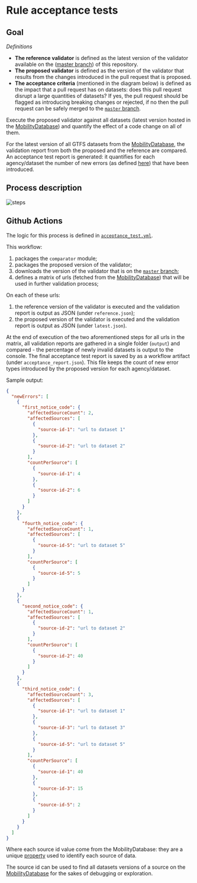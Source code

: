 # Rule acceptance tests 

## Goal

_Definitions_ 
- **The reference validator** is defined as the latest version of the validator available on the ([master branch](https://github.com/MobilityData/gtfs-validator/tree/master)) of this repository. 
- **The proposed validator** is defined as the version of the validator that results from the changes introduced in the pull request that is proposed.
- **The acceptance criteria** (mentioned in the diagram below) is defined as the impact that a pull request has on datasets: does this pull request disrupt a large quantities of datasets? If yes, the pull request should be flagged as introducing breaking changes or rejected, if no then the pull request can be safely merged to the [`master` branch](https://github.com/MobilityData/gtfs-validator/tree/master).       

Execute the proposed validator against all datasets (latest version hosted in the [MobilityDatabase](http://mobilitydatabase.org/wiki/Main_Page)) and quantify the effect of a code change on all of them.  

For the latest version of all GTFS datasets from the [MobilityDatabase](http://mobilitydatabase.org/wiki/Main_Page), the validation report from both the proposed and the reference are compared. An acceptance test report is generated: it quantifies for each agency/dataset the number of new errors (as defined [here](https://github.com/MobilityData/gtfs-validator/blob/master/RULES.md#definitions)) that have been introduced.
   
## Process description

![steps](https://user-images.githubusercontent.com/35747326/139877746-fd047437-38b3-44fa-aeb8-37d925c289e8.png)

## Github Actions

The logic for this process is defined in [`acceptance_test.yml`](../.github/workflows/acceptance_test.yml).

This workflow:
1. packages the `comparator` module;
1. packages the proposed version of the validator;
1. downloads the version of the validator that is on the [`master` branch](https://github.com/MobilityData/gtfs-validator/tree/master);
1. defines a matrix of urls (fetched from the [MobilityDatabase](http://mobilitydatabase.org/wiki/Main_Page)) that will be used in further validation process; 

On each of these urls:
1. the reference version of the validator is executed and the validation report is output as JSON (under `reference.json`);
1. the proposed version of the validator is executed and the validation report is output as JSON (under `latest.json`).

At the end of execution of the two aforementioned steps for all urls in the matrix, all validation reports are gathered in a single folder (`output`) and compared - the percentage of newly invalid datasets is output to the console.
The final acceptance test report is saved by as a workflow artifact (under `acceptance_report.json`). This file keeps the count of new error types introduced by the proposed version for each agency/dataset.

Sample output:
```json
{
  "newErrors": [
    {
      "first_notice_code": {
        "affectedSourceCount": 2,
        "affectedSources": [
          {
            "source-id-1": "url to dataset 1"
          },
          {
            "source-id-2": "url to dataset 2"
          }
        ],
        "countPerSource": [
          {
            "source-id-1": 4
          },
          {
            "source-id-2": 6
          }
        ]
      }
    },
    {
      "fourth_notice_code": {
        "affectedSourceCount": 1,
        "affectedSources": [
          {
            "source-id-5": "url to dataset 5"
          }
        ],
        "countPerSource": [
          {
            "source-id-5": 5
          }
        ]
      }
    },
    {
      "second_notice_code": {
        "affectedSourceCount": 1,
        "affectedSources": [
          {
            "source-id-2": "url to dataset 2"
          }
        ],
        "countPerSource": [
          {
            "source-id-2": 40
          }
        ]
      }
    },
    {
      "third_notice_code": {
        "affectedSourceCount": 3,
        "affectedSources": [
          {
            "source-id-1": "url to dataset 1"
          },
          {
            "source-id-3": "url to dataset 3"
          },
          {
            "source-id-5": "url to dataset 5"
          }
        ],
        "countPerSource": [
          {
            "source-id-1": 40
          },
          {
            "source-id-3": 15
          },
          {
            "source-id-5": 2
          }
        ]
      }
    }
  ]
}
```

Where each source id value come from the MobilityDatabase: they are a unique [property](http://mobilitydatabase.org/wiki/Property:P33) used to identify each source of data.

The source id can be used to find all datasets versions of a source on the [MobilityDatabase](http://mobilitydatabase.org/wiki/Main_Page) for the sakes of debugging or exploration.

